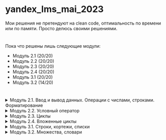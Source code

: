 # yandex_lms_mai_2023

Мои решения не претендуют на clean code, оптимальность по времени или по памяти. Просто делюсь своими решениями. 
#
Пока что решены лишь следующие модули:
- Модуль 2.1 (20/20)
- Модуль 2.2 (20/20)
- Модуль 2.3 (20/20)
- Модуль 2.4 (20/20)
- Модуль 3.1 (20/20)
- Модуль 3.2 (14/20)
#
<details>
  <summary>Модуль 2.1. Ввод и вывод данных. Операции с числами, строками. Форматирование</summary>
- [2.1](https://github.com/kvassenjoyer/yandex_lms_mai_2023/blob/master/2.1)
</details>

<details>
  <summary>Модуль 2.2. Условный оператор</summary>
- [2.2](https://github.com/kvassenjoyer/yandex_lms_mai_2023/blob/master/2.2)
</details>

<details>
  <summary>Модуль 2.3. Циклы</summary>
- [2.3](https://github.com/kvassenjoyer/yandex_lms_mai_2023/blob/master/2.3)
</details>

<details>
  <summary>Модуль 2.4. Вложенные циклы</summary>
- [2.4](https://github.com/kvassenjoyer/yandex_lms_mai_2023/blob/master/2.4)
</details>

<details>
  <summary>Модуль 3.1. Строки, кортежи, списки</summary>
- [3.1](https://github.com/kvassenjoyer/yandex_lms_mai_2023/blob/master/3.1)
</details>

<details>
  <summary>Модуль 3.2. Множества, словари</summary>
- [3.2](https://github.com/kvassenjoyer/yandex_lms_mai_2023/blob/master/3.2)
</details>